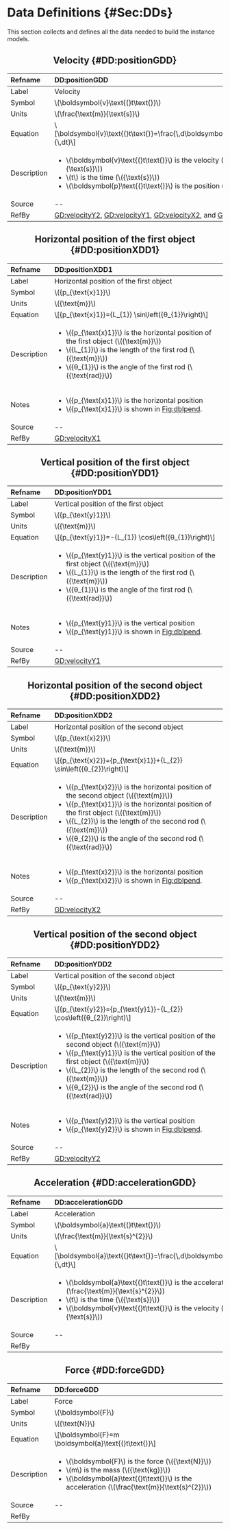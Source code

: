 # Data Definitions {#Sec:DDs}

This section collects and defines all the data needed to build the instance models.

<div align="center">

## Velocity {#DD:positionGDD}

</div>

|Refname    |DD:positionGDD                                                                                                                                                                                                                           |
|:----------|:----------------------------------------------------------------------------------------------------------------------------------------------------------------------------------------------------------------------------------------|
|Label      |Velocity                                                                                                                                                                                                                                 |
|Symbol     |\\(\boldsymbol{v}\text{(}t\text{)}\\)                                                                                                                                                                                                    |
|Units      |\\(\frac{\text{m}}{\text{s}}\\)                                                                                                                                                                                                          |
|Equation   |\\[\boldsymbol{v}\text{(}t\text{)}=\frac{\\,d\boldsymbol{p}\text{(}t\text{)}}{\\,dt}\\]                                                                                                                                                  |
|Description|<ul><li>\\(\boldsymbol{v}\text{(}t\text{)}\\) is the velocity (\\(\frac{\text{m}}{\text{s}}\\))</li><li>\\(t\\) is the time (\\({\text{s}}\\))</li><li>\\(\boldsymbol{p}\text{(}t\text{)}\\) is the position (\\({\text{m}}\\))</li></ul>|
|Source     |--                                                                                                                                                                                                                                       |
|RefBy      |[GD:velocityY2](./SecGDs.md#GD:velocityY2), [GD:velocityY1](./SecGDs.md#GD:velocityY1), [GD:velocityX2](./SecGDs.md#GD:velocityX2), and [GD:velocityX1](./SecGDs.md#GD:velocityX1)                                                       |

<div align="center">

## Horizontal position of the first object {#DD:positionXDD1}

</div>

|Refname    |DD:positionXDD1                                                                                                                                                                                                                                              |
|:----------|:------------------------------------------------------------------------------------------------------------------------------------------------------------------------------------------------------------------------------------------------------------|
|Label      |Horizontal position of the first object                                                                                                                                                                                                                      |
|Symbol     |\\({p\_{\text{x}1}}\\)                                                                                                                                                                                                                                       |
|Units      |\\({\text{m}}\\)                                                                                                                                                                                                                                             |
|Equation   |\\[{p\_{\text{x}1}}={L\_{1}} \sin\left({θ\_{1}}\right)\\]                                                                                                                                                                                                    |
|Description|<ul><li>\\({p\_{\text{x}1}}\\) is the horizontal position of the first object (\\({\text{m}}\\))</li><li>\\({L\_{1}}\\) is the length of the first rod (\\({\text{m}}\\))</li><li>\\({θ\_{1}}\\) is the angle of the first rod (\\({\text{rad}}\\))</li></ul>|
|Notes      |<ul><li>\\({p\_{\text{x}1}}\\) is the horizontal position</li><li>\\({p\_{\text{x}1}}\\) is shown in [Fig:dblpend](./SecPhysSyst.md#Figure:dblpend).</li></ul>                                                                                               |
|Source     |--                                                                                                                                                                                                                                                           |
|RefBy      |[GD:velocityX1](./SecGDs.md#GD:velocityX1)                                                                                                                                                                                                                   |

<div align="center">

## Vertical position of the first object {#DD:positionYDD1}

</div>

|Refname    |DD:positionYDD1                                                                                                                                                                                                                                            |
|:----------|:----------------------------------------------------------------------------------------------------------------------------------------------------------------------------------------------------------------------------------------------------------|
|Label      |Vertical position of the first object                                                                                                                                                                                                                      |
|Symbol     |\\({p\_{\text{y}1}}\\)                                                                                                                                                                                                                                     |
|Units      |\\({\text{m}}\\)                                                                                                                                                                                                                                           |
|Equation   |\\[{p\_{\text{y}1}}=-{L\_{1}} \cos\left({θ\_{1}}\right)\\]                                                                                                                                                                                                 |
|Description|<ul><li>\\({p\_{\text{y}1}}\\) is the vertical position of the first object (\\({\text{m}}\\))</li><li>\\({L\_{1}}\\) is the length of the first rod (\\({\text{m}}\\))</li><li>\\({θ\_{1}}\\) is the angle of the first rod (\\({\text{rad}}\\))</li></ul>|
|Notes      |<ul><li>\\({p\_{\text{y}1}}\\) is the vertical position</li><li>\\({p\_{\text{y}1}}\\) is shown in [Fig:dblpend](./SecPhysSyst.md#Figure:dblpend).</li></ul>                                                                                               |
|Source     |--                                                                                                                                                                                                                                                         |
|RefBy      |[GD:velocityY1](./SecGDs.md#GD:velocityY1)                                                                                                                                                                                                                 |

<div align="center">

## Horizontal position of the second object {#DD:positionXDD2}

</div>

|Refname    |DD:positionXDD2                                                                                                                                                                                                                                                                                                                                                  |
|:----------|:----------------------------------------------------------------------------------------------------------------------------------------------------------------------------------------------------------------------------------------------------------------------------------------------------------------------------------------------------------------|
|Label      |Horizontal position of the second object                                                                                                                                                                                                                                                                                                                         |
|Symbol     |\\({p\_{\text{x}2}}\\)                                                                                                                                                                                                                                                                                                                                           |
|Units      |\\({\text{m}}\\)                                                                                                                                                                                                                                                                                                                                                 |
|Equation   |\\[{p\_{\text{x}2}}={p\_{\text{x}1}}+{L\_{2}} \sin\left({θ\_{2}}\right)\\]                                                                                                                                                                                                                                                                                       |
|Description|<ul><li>\\({p\_{\text{x}2}}\\) is the horizontal position of the second object (\\({\text{m}}\\))</li><li>\\({p\_{\text{x}1}}\\) is the horizontal position of the first object (\\({\text{m}}\\))</li><li>\\({L\_{2}}\\) is the length of the second rod (\\({\text{m}}\\))</li><li>\\({θ\_{2}}\\) is the angle of the second rod (\\({\text{rad}}\\))</li></ul>|
|Notes      |<ul><li>\\({p\_{\text{x}2}}\\) is the horizontal position</li><li>\\({p\_{\text{x}2}}\\) is shown in [Fig:dblpend](./SecPhysSyst.md#Figure:dblpend).</li></ul>                                                                                                                                                                                                   |
|Source     |--                                                                                                                                                                                                                                                                                                                                                               |
|RefBy      |[GD:velocityX2](./SecGDs.md#GD:velocityX2)                                                                                                                                                                                                                                                                                                                       |

<div align="center">

## Vertical position of the second object {#DD:positionYDD2}

</div>

|Refname    |DD:positionYDD2                                                                                                                                                                                                                                                                                                                                              |
|:----------|:------------------------------------------------------------------------------------------------------------------------------------------------------------------------------------------------------------------------------------------------------------------------------------------------------------------------------------------------------------|
|Label      |Vertical position of the second object                                                                                                                                                                                                                                                                                                                       |
|Symbol     |\\({p\_{\text{y}2}}\\)                                                                                                                                                                                                                                                                                                                                       |
|Units      |\\({\text{m}}\\)                                                                                                                                                                                                                                                                                                                                             |
|Equation   |\\[{p\_{\text{y}2}}={p\_{\text{y}1}}-{L\_{2}} \cos\left({θ\_{2}}\right)\\]                                                                                                                                                                                                                                                                                   |
|Description|<ul><li>\\({p\_{\text{y}2}}\\) is the vertical position of the second object (\\({\text{m}}\\))</li><li>\\({p\_{\text{y}1}}\\) is the vertical position of the first object (\\({\text{m}}\\))</li><li>\\({L\_{2}}\\) is the length of the second rod (\\({\text{m}}\\))</li><li>\\({θ\_{2}}\\) is the angle of the second rod (\\({\text{rad}}\\))</li></ul>|
|Notes      |<ul><li>\\({p\_{\text{y}2}}\\) is the vertical position</li><li>\\({p\_{\text{y}2}}\\) is shown in [Fig:dblpend](./SecPhysSyst.md#Figure:dblpend).</li></ul>                                                                                                                                                                                                 |
|Source     |--                                                                                                                                                                                                                                                                                                                                                           |
|RefBy      |[GD:velocityY2](./SecGDs.md#GD:velocityY2)                                                                                                                                                                                                                                                                                                                   |

<div align="center">

## Acceleration {#DD:accelerationGDD}

</div>

|Refname    |DD:accelerationGDD                                                                                                                                                                                                                                              |
|:----------|:---------------------------------------------------------------------------------------------------------------------------------------------------------------------------------------------------------------------------------------------------------------|
|Label      |Acceleration                                                                                                                                                                                                                                                    |
|Symbol     |\\(\boldsymbol{a}\text{(}t\text{)}\\)                                                                                                                                                                                                                           |
|Units      |\\(\frac{\text{m}}{\text{s}^{2}}\\)                                                                                                                                                                                                                             |
|Equation   |\\[\boldsymbol{a}\text{(}t\text{)}=\frac{\\,d\boldsymbol{v}\text{(}t\text{)}}{\\,dt}\\]                                                                                                                                                                         |
|Description|<ul><li>\\(\boldsymbol{a}\text{(}t\text{)}\\) is the acceleration (\\(\frac{\text{m}}{\text{s}^{2}}\\))</li><li>\\(t\\) is the time (\\({\text{s}}\\))</li><li>\\(\boldsymbol{v}\text{(}t\text{)}\\) is the velocity (\\(\frac{\text{m}}{\text{s}}\\))</li></ul>|
|Source     |--                                                                                                                                                                                                                                                              |
|RefBy      |                                                                                                                                                                                                                                                                |

<div align="center">

## Force {#DD:forceGDD}

</div>

|Refname    |DD:forceGDD                                                                                                                                                                                                                   |
|:----------|:-----------------------------------------------------------------------------------------------------------------------------------------------------------------------------------------------------------------------------|
|Label      |Force                                                                                                                                                                                                                         |
|Symbol     |\\(\boldsymbol{F}\\)                                                                                                                                                                                                          |
|Units      |\\({\text{N}}\\)                                                                                                                                                                                                              |
|Equation   |\\[\boldsymbol{F}=m \boldsymbol{a}\text{(}t\text{)}\\]                                                                                                                                                                        |
|Description|<ul><li>\\(\boldsymbol{F}\\) is the force (\\({\text{N}}\\))</li><li>\\(m\\) is the mass (\\({\text{kg}}\\))</li><li>\\(\boldsymbol{a}\text{(}t\text{)}\\) is the acceleration (\\(\frac{\text{m}}{\text{s}^{2}}\\))</li></ul>|
|Source     |--                                                                                                                                                                                                                            |
|RefBy      |                                                                                                                                                                                                                              |

